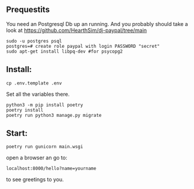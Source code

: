 ## Prequestits
You need an Postgresql Db up an running.
And you probably should take a look at https://github.com/HearthSim/dj-paypal/tree/main
```
sudo -u postgres psql
postgres=# create role paypal with login PASSWORD "secret" 
sudo apt-get install libpq-dev #for psycopg2
```


## Install:
```
cp .env.template .env
```
Set all the variables there.
```
python3 -m pip install poetry
poetry install
poetry run python3 manage.py migrate
```

## Start:
```
poetry run gunicorn main.wsgi
```
open a browser an go to:
```
localhost:8000/hello?name=yourname
```

to see greetings to you.
